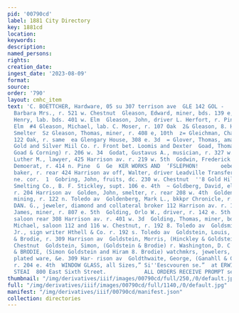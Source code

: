 ```yaml
---
pid: '00790cd'
label: 1881 City Directory
key: 1881cd
location: 
keywords: 
description: 
named_persons: 
rights: 
creation_date: 
ingest_date: '2023-08-09'
format: 
source: 
order: '790'
layout: cmhc_item
text: 'C. BOETTCHER, Hardware, 05 su 307 terrison ave  GLE 142 GOL -        Gleason,
  Barbara Mrs., r. 521 w. Chestnut  Gleason, Edward, miner, bds. 139 e, 3d  Gleason,
  Henry, lab. bds. 401 w. Elm  Gleason, John, driver L. Herfort, r. Pine sw. cor.
  Elm  #4 Gleason, Michael, lab. C. Moser, r. 107 Oak  2& Gleason, 8. H., lab. Grant
  Smelter  Sz Gleason, Thomas, miner, r. 408 e, 10th  z= Gleichman, Charles, baker,
  122 Oak, r. same  ea Glengary House, 308 e. 3d  = Glover, Thomas, amalgamator Leadville
  Gold and Silver Miil Co. r. Front bet. Loomis and Dexter  Goad, Thomas W., (Jaycox,
  Goad & Corning) r. 206 w. 34  Godat, Gustavus A., musician, r. 327 w. 4th  Goddard,
  Luther M., lawyer, 425 Harrison av. r. 219 w. 5th  Godwin, Frederick A., printer
  Demoerat, r. 414 n. Pine  G  Ge  KER WORKS AND  ‘FSLEPHON!       oebel, Ernest,
  baker, r. rear 424 Harrison av off, Walter, driver Leadville Transfer Co. bds. Poplar
  ne. cor.  1  Gobring, John, fruits, dc. 230 w. Chestnut  ''8 Gold Hilt Mining and
  Smelting Co., B. F. Stickley, supt. 106 e. 4th  ~ Goldberg, David, elk. B. Davies,
  r. 204 Harrison av  Golden, John, smelter, r. rear 208 w. 4th  Golden, William,
  mining, r. 122 n. Toledo av  Goldenberg, Mark L., bkkpr Chronicle, r. 114 w. 4th  GOLDING,
  DAN. G., jeweler, diamond and collateral broker 112 Harrison av. r. 140 e. 4th  Golding,
  James, miner, r. 807 e. 5th  Golding, Orlo W., driver, r. 142 e. 5th  Golding, Phil.
  saloon rear 308 Harrison av. r. 401 w. 3d  Golding, Thomas, miner, bds. 722 e. 7th  Goldsmith,
  Michael, saloon 112 and 116 w. Chestnut, r. 192 8. Toledo av  Goldsmith, Moses,
  Jr., sign writer Hthell & Co. r. 192 s. Toledo av  Goldstein, Louis, clk. Goldstein
  & Brodie, r. 309 Harrison av  Goldstein, Morris, (Hinckley & Goldstein) r. 210 w.
  Chestnut  Goldstein, Simon, (Goldstein & Brodie) r. Washington, D. C  GOLDSTEIN
  & BRODIE, (Simon Goldstein and Hiram 8. Brodie) watchmkrs, jewelers, silver and
  plated ware, &e. 309 Har- rison av  Goldthwaite, George, (Ganahll & Goldthwaite)
  r. 204 e. 4th  WINDOW GLASS, all Sizes,” Si''Eescvouren se.”  at ERWIN & PADDOCK’S
  STEAI  800 East Sixth Street.            ALL ORDERS RECEIVE PROMPT se    '
thumbnail: "/img/derivatives/iiif/images/00790cd/full/250,/0/default.jpg"
full: "/img/derivatives/iiif/images/00790cd/full/1140,/0/default.jpg"
manifest: "/img/derivatives/iiif/00790cd/manifest.json"
collection: directories
---
```

